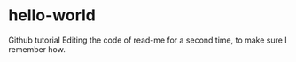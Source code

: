 # hello-world
Github tutorial
Editing the code of read-me for a second time, to make sure I remember how. 
